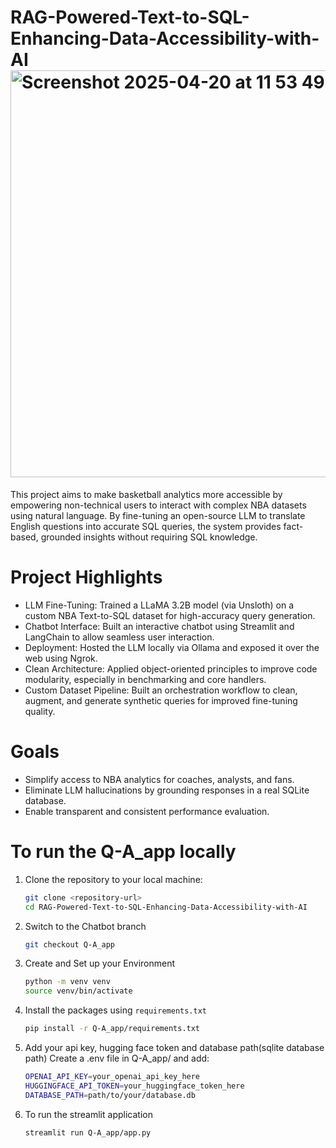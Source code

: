 
# RAG-Powered-Text-to-SQL-Enhancing-Data-Accessibility-with-AI<img width="651" alt="Screenshot 2025-04-20 at 11 53 49 PM" src="https://github.com/user-attachments/assets/69576a01-4791-4d71-8b60-9829ce773266" />
This project aims to make basketball analytics more accessible by empowering non-technical users to interact with complex NBA datasets using natural language. By fine-tuning an open-source LLM to translate English questions into accurate SQL queries, the system provides fact-based, grounded insights without requiring SQL knowledge.

# Project Highlights
- LLM Fine-Tuning: Trained a LLaMA 3.2B model (via Unsloth) on a custom NBA Text-to-SQL dataset for high-accuracy query generation.
- Chatbot Interface: Built an interactive chatbot using Streamlit and LangChain to allow seamless user interaction.
- Deployment: Hosted the LLM locally via Ollama and exposed it over the web using Ngrok.
- Clean Architecture: Applied object-oriented principles to improve code modularity, especially in benchmarking and core handlers.
- Custom Dataset Pipeline: Built an orchestration workflow to clean, augment, and generate synthetic queries for improved fine-tuning quality.

#  Goals
- Simplify access to NBA analytics for coaches, analysts, and fans.
- Eliminate LLM hallucinations by grounding responses in a real SQLite database.
- Enable transparent and consistent performance evaluation.

# To run the Q-A_app locally
1. Clone the repository to your local machine:
   ```bash
   git clone <repository-url>
   cd RAG-Powered-Text-to-SQL-Enhancing-Data-Accessibility-with-AI
2. Switch to the Chatbot branch
   ```bash
   git checkout Q-A_app
3. Create and Set up your Environment
   ```bash
   python -m venv venv
   source venv/bin/activate
4. Install the packages using `requirements.txt`
   ```bash
   pip install -r Q-A_app/requirements.txt
5. Add your api key, hugging face token and database path(sqlite database path)
   Create a .env file in Q-A_app/ and add:
   ```bash
   OPENAI_API_KEY=your_openai_api_key_here
   HUGGINGFACE_API_TOKEN=your_huggingface_token_here
   DATABASE_PATH=path/to/your/database.db
6. To run the streamlit application
   ```bash
   streamlit run Q-A_app/app.py


